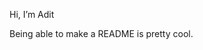 Hi, I’m Adit

Being able to make a README is pretty cool. 
<!---
Adit-Rahman-x/Adit-Rahman-x is a ✨ special ✨ repository because its `README.md` (this file) appears on your GitHub profile.
You can click the Preview link to take a look at your changes.
--->
